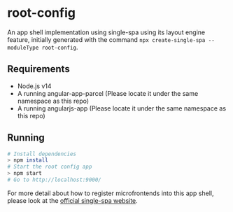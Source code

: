 # root-config

An app shell implementation using single-spa using its layout engine feature, initially generated with the command `npx create-single-spa --moduleType root-config`.

## Requirements

- Node.js v14
- A running angular-app-parcel (Please locate it under the same namespace as this repo)
- A running angularjs-app (Please locate it under the same namespace as this repo)

## Running

```sh
# Install dependencies
> npm install
# Start the root config app
> npm start
# Go to http://localhost:9000/
```

For more detail about how to register microfrontends into this app shell, please look at the [official single-spa website](https://single-spa.js.org).
